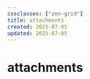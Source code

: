 ```yaml
---
cssclasses: ["zen-grid"]
title: attachments
created: 2025-07-05
updated: 2025-07-05
---
```


# attachments


